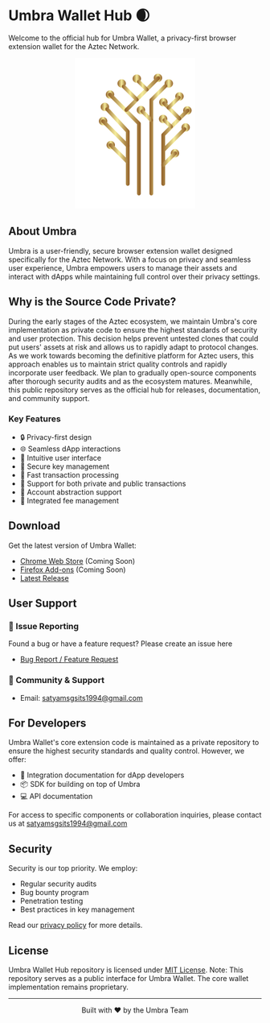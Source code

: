 # Umbra Wallet Hub 🌒

Welcome to the official hub for Umbra Wallet, a privacy-first browser extension wallet for the Aztec Network.

<div align="center">
  <img src="./assets/logo.svg" alt="logo">
</div>

## About Umbra

Umbra is a user-friendly, secure browser extension wallet designed specifically for the Aztec Network. With a focus on privacy and seamless user experience, Umbra empowers users to manage their assets and interact with dApps while maintaining full control over their privacy settings.

## Why is the Source Code Private?

During the early stages of the Aztec ecosystem, we maintain Umbra's core implementation as private code to ensure the highest standards of security and user protection. This decision helps prevent untested clones that could put users' assets at risk and allows us to rapidly adapt to protocol changes. As we work towards becoming the definitive platform for Aztec users, this approach enables us to maintain strict quality controls and rapidly incorporate user feedback. We plan to gradually open-source components after thorough security audits and as the ecosystem matures. Meanwhile, this public repository serves as the official hub for releases, documentation, and community support.

### Key Features

- 🔒 Privacy-first design
- 🌐 Seamless dApp interactions
- 💫 Intuitive user interface
- 🔐 Secure key management
- 🚀 Fast transaction processing
- 💎 Support for both private and public transactions
- 🤝 Account abstraction support
- 🎯 Integrated fee management

## Download

Get the latest version of Umbra Wallet:

- [Chrome Web Store](#) (Coming Soon)
- [Firefox Add-ons](#) (Coming Soon)
- [Latest Release](https://github.com/umbra-privacy/umbra-wallet-hub/releases/tag/0.012)

## User Support

### 📝 Issue Reporting

Found a bug or have a feature request? Please create an issue here

- [Bug Report / Feature Request](https://github.com/umbra-privacy/umbra-wallet-hub/issues/new)

<!-- ### 📚 Documentation

- [User Guide](./docs/user-guide.md)
- [FAQ](./docs/faq.md)
- [Security Best Practices](./docs/security.md) -->

### 💬 Community & Support

<!-- - [Discord Server](#)
- [Telegram Group](#) -->

- Email: satyamsgsits1994@gmail.com
<!-- - Twitter: [@UmbraWallet](#) -->

## For Developers

Umbra Wallet's core extension code is maintained as a private repository to ensure the highest security standards and quality control. However, we offer:

- 🤝 Integration documentation for dApp developers
- 📦 SDK for building on top of Umbra
- 💻 API documentation

For access to specific components or collaboration inquiries, please contact us at satyamsgsits1994@gmail.com

## Security

Security is our top priority. We employ:

- Regular security audits
- Bug bounty program
- Penetration testing
- Best practices in key management

Read our [privacy policy](https://umbra-landing-page.vercel.app/privacy-policy) for more details.

## License

Umbra Wallet Hub repository is licensed under [MIT License](./LICENSE).
Note: This repository serves as a public interface for Umbra Wallet. The core wallet implementation remains proprietary.

---

<p align="center">Built with ❤️ by the Umbra Team</p>
